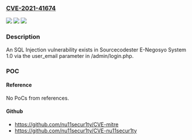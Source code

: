 ### [CVE-2021-41674](https://cve.mitre.org/cgi-bin/cvename.cgi?name=CVE-2021-41674)
![](https://img.shields.io/static/v1?label=Product&message=n%2Fa&color=blue)
![](https://img.shields.io/static/v1?label=Version&message=n%2Fa&color=blue)
![](https://img.shields.io/static/v1?label=Vulnerability&message=n%2Fa&color=brighgreen)

### Description

An SQL Injection vulnerability exists in Sourcecodester E-Negosyo System 1.0 via the user_email parameter in /admin/login.php.

### POC

#### Reference
No PoCs from references.

#### Github
- https://github.com/nu11secur1ty/CVE-mitre
- https://github.com/nu11secur1ty/CVE-nu11secur1ty

